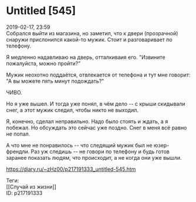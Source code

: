 Untitled [545]
===============

   
 2019-02-17, 23:59   
  Собрался выйти из магазина, но заметил, что к двери (прозрачной) снаружи прислонился какой-то мужик. Стоит и разговаривает по телефону.   
   
 Я медленно надавливаю на дверь, отталкиваия его. "Извините пожалуйста, можно пройти?"   
   
 Мужик неохотно поддаётся, отвлекается от телефона и тут мне говорит: "А вы можете пять минут подождать?"   
   
 ЧИВО.   
   
 Но я уже вышел. И тогда уже понял, в чём дело -- с крыши скидывали снег, а этот мужик следил, чтобы никто не выходил.   
   
 Я, конечно, сделал неправильно. Надо было стоять и ждать, а я побежал. Но обсуждать это сейчас уже поздно. Снег в меня всё равно не попал.   
   
 А что мне не понравилось -- что следящий мужик был не юзер-френдли. Раз уж следишь -- не говори по телефону и будь готов заранее показать людям, что происходит, а не когда они уже вышли.   
    
 <https://diary.ru/~zHz00/p217191333_untitled-545.htm>   
   
 Теги:   
 [[Случай из жизни]]   
 ID: p217191333